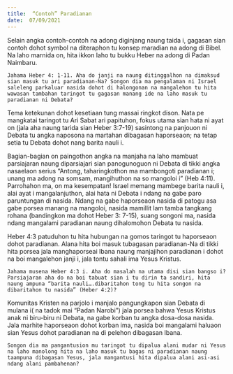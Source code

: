 ```yaml
---
title:  “Contoh” Paradianan
date:  07/09/2021
---
```


Selain angka contoh-contoh na adong diginjang naung taida i, gagasan sian contoh dohot symbol na diteraphon tu konsep maradian na adong di Bibel. Na laho marnida on, hita ikkon laho tu bukku Heber na adong di Padan Naimbaru.

`Jahama Heber 4: 1-11. Aha do janji na naung ditinggalhon na dimaksud sian masuk tu ari paradianan-Na? Songon dia ma pengalaman ni Israel saleleng parkaluar nasida dohot di halongonan na mangalehon tu hita wawasan tambahan taringot tu gagasan manang ide na laho masuk tu  paradianan ni Debata?`

Tema ketekunan dohot kesetiaan tung massai ringkot dison. Nata pe mangkatai taringot tu Ari Sabat ari papituhon, fokus utama sian hata ni ayat on (jala aha naung tarida sian Heber 3:7-19) sasintong na panjouon ni Debata tu angka naposona na martahan dibagasan haporseaon; na tetap setia tu Debata dohot nang barita nauli i.

Bagian-bagian on paingothon angka na manjaha na laho mambuat parsiajaran naung diparsiajari sian panogunoguon ni Debata di tikki angka nasaelaon serius “Antong, taharingkothon ma mambongoti paradianan i; unang ma adong na somsam, mangihuthon na so mangoloi i” (Heb 4:11). Parrohahon ma, on ma kesempatan! Israel memang mambege barita nauli i, alai ayat i mangalanjuthon, alai hata ni Debata i ndang na gabe paro paruntungan di nasida. Ndang na gabe haporseaon nasida di patogu asa gabe porsea manang na mangoloi, nasida mamillit lam tamba tangkang rohana (bandingkon ma dohot Heber 3: 7-15), suang songoni ma, nasida ndang mangalami paradianan naung dihalomohon Debata tu nasida.

Heber 4:3 patuduhon tu hita hubungan na gomos taringot tu haporseaon dohot paradianan. Alana hita boi masuk tubagasan paradianan-Na di tikki hita porsea jala manghaporseai Ibana naung manjajihon paradianan i dohot na boi mangalehon janji i, jala tontu sahali ima Yesus Kristus.

`Jahama musena Heber 4:3 i. Aha do masalah na utama disi sian bangso i? Parsiajaran aha do na boi tabuat sian i tu dirin ta sandiri, hita naung ampuna “barita nauli….dibaritahon tong tu hita songon na dibaritahon tu nasida” (Heber 4:2)?`

Komunitas Kristen na parjolo i manjalo pangungkapon sian Debata di mulana i( na tadok mai “Padan Narobi”) jala porsea bahwa Yesus Kristus anak ni biru-biru ni Debata, na gabe korban tu angka dosa-dosa nasida. Jala marhite haporseaon dohot korban ima, nasida boi mangalami haluaon sian Yesus dohot paradianan na di pelehon dibagasan Ibana.

`Songon dia ma pangantusion mu taringot tu dipalua alani mudar ni Yesus na laho manolong hita na laho masuk tu bagas ni paradianan naung taampuna dibagasan Yesus, jala mangantusi hita dipalua alani asi-asi ndang alani pambahenan?`